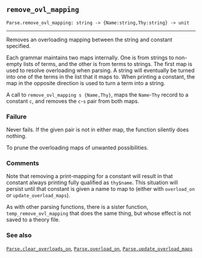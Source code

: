 ## `remove_ovl_mapping`

``` hol4
Parse.remove_ovl_mapping: string -> {Name:string,Thy:string} -> unit
```

------------------------------------------------------------------------

Removes an overloading mapping between the string and constant
specified.

Each grammar maintains two maps internally. One is from strings to
non-empty lists of terms, and the other is from terms to strings. The
first map is used to resolve overloading when parsing. A string will
eventually be turned into one of the terms in the list that it maps to.
When printing a constant, the map in the opposite direction is used to
turn a term into a string.

A call to `remove_ovl_mapping s {Name,Thy}`, maps the `Name`-`Thy`
record to a constant `c`, and removes the `c`-`s` pair from both maps.

### Failure

Never fails. If the given pair is not in either map, the function
silently does nothing.

To prune the overloading maps of unwanted possibilities.

### Comments

Note that removing a print-mapping for a constant will result in that
constant always printing fully qualified as `thy$name`. This situation
will persist until that constant is given a name to map to (either with
`overload_on` or `update_overload_maps`).

As with other parsing functions, there is a sister function,
`temp_remove_ovl_mapping` that does the same thing, but whose effect is
not saved to a theory file.

### See also

[`Parse.clear_overloads_on`](#Parse.clear_overloads_on),
[`Parse.overload_on`](#Parse.overload_on),
[`Parse.update_overload_maps`](#Parse.update_overload_maps)
